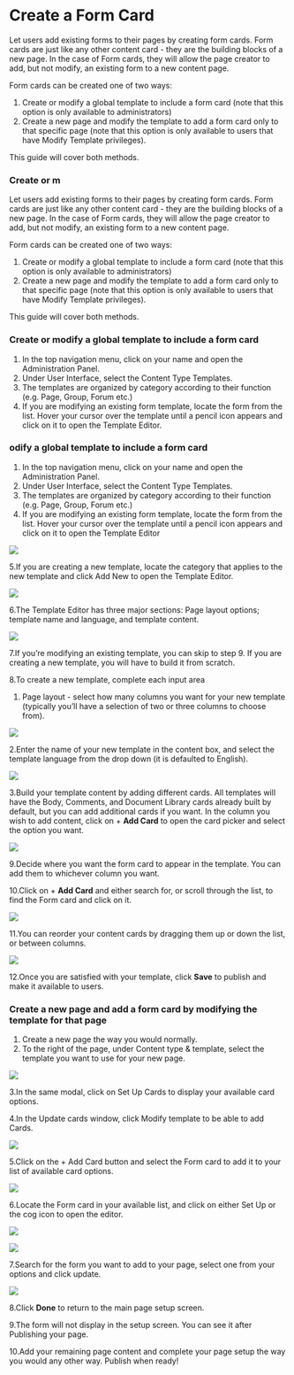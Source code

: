 # Create a Form Card



Let users add existing forms to their pages by creating form cards. Form cards are just like any other content card - they are the building blocks of a new page. In the case of Form cards, they will allow the page creator to add, but not modify, an existing form to a new content page.

Form cards can be created one of two ways:

1. Create or modify a global template to include a form card \(note that this option is only available to administrators\) 
2. Create a new page and modify the template to add a form card only to that specific page \(note that this option is only available to users that have Modify Template privileges\).

This guide will cover both methods.

### Create or m

Let users add existing forms to their pages by creating form cards. Form cards are just like any other content card - they are the building blocks of a new page. In the case of Form cards, they will allow the page creator to add, but not modify, an existing form to a new content page.

Form cards can be created one of two ways:

1. Create or modify a global template to include a form card \(note that this option is only available to administrators\) 
2. Create a new page and modify the template to add a form card only to that specific page \(note that this option is only available to users that have Modify Template privileges\).

This guide will cover both methods.

### Create or modify a global template to include a form card

1. In the top navigation menu, click on your name and open the Administration Panel. 
2. Under User Interface, select the Content Type Templates.
3. The templates are organized by category according to their function \(e.g. Page, Group, Forum etc.\)
4. If you are modifying an existing form template, locate the form from the list. Hover your cursor over the template until a pencil icon appears and click on it to open the Template Editor. 

### odify a global template to include a form card

1. In the top navigation menu, click on your name and open the Administration Panel. 
2. Under User Interface, select the Content Type Templates.
3. The templates are organized by category according to their function \(e.g. Page, Group, Forum etc.\)
4. If you are modifying an existing form template, locate the form from the list. Hover your cursor over the template until a pencil icon appears and click on it to open the Template Editor

![](../../../.gitbook/assets/1%20%2813%29.png)

5.If you are creating a new template, locate the category that applies to the new template and click Add New to open the Template Editor.

![](../../../.gitbook/assets/2%20%2811%29.png)

6.The Template Editor has three major sections: Page layout options; template name and language, and template content.

![](../../../.gitbook/assets/3%20%281%29.png)



7.If you’re modifying an existing template, you can skip to step 9. If you are creating a new template, you will have to build it from scratch.

8.To create a new template, complete each input area

1. Page layout - select how many columns you want for your new template \(typically you’ll have a selection of two or three columns to choose from\).

![](../../../.gitbook/assets/4%20%288%29.png)

2.Enter the name of your new template in the content box, and select the template language from the drop down \(it is defaulted to English\).

![](../../../.gitbook/assets/5%20%2812%29.png)

3.Build your template content by adding different cards. All templates will have the Body, Comments, and Document Library cards already built by default, but you can add additional cards if you want. In the column you wish to add content, click on + **Add Card** to open the card picker and select the option you want.

![](../../../.gitbook/assets/new.jpg)



9.Decide where you want the form card to appear in the template. You can add them to whichever column you want.

10.Click on + **Add Card** and either search for, or scroll through the list, to find the Form card and click on it.  


![](../../../.gitbook/assets/8%20%285%29.png)

11.You can reorder your content cards by dragging them up or down the list, or between columns.

![](../../../.gitbook/assets/9%20%282%29.png)



12.Once you are satisfied with your template, click **Save** to publish and make it available to users.

### Create a new page and add a form card by modifying the template for that page

1. Create a new page the way you would normally.
2. To the right of the page, under Content type & template, select the template you want to use for your new page.

![](../../../.gitbook/assets/10%20%281%29.png)



3.In the same modal, click on Set Up Cards to display your available card options.

4.In the Update cards window, click Modify template to be able to add Cards.

![](../../../.gitbook/assets/11.png)

5.Click on the + Add Card button and select the Form card to add it to your list of available card options.

![](../../../.gitbook/assets/new%20%281%29.jpg)

6.Locate the Form card in your available list, and click on either Set Up or the cog icon to open the editor.

![](../../../.gitbook/assets/12%20%281%29.png)

![](../../../.gitbook/assets/13%20%283%29.png)

7.Search for the form you want to add to your page, select one from your options and click update.

![](../../../.gitbook/assets/14.png)



8.Click **Done** to return to the main page setup screen.

9.The form will not display in the setup screen. You can see it after Publishing your page.

10.Add your remaining page content and complete your page setup the way you would any other way. Publish when ready!  

